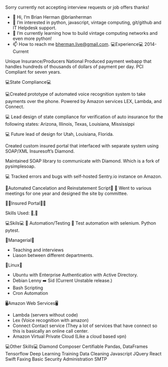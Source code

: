 Sorry currently not accepting interview requests or job offers thanks!
- 👋 Hi, I’m Brian Herman @brianherman
- 👀 I’m interested in python, javascript, vintage computing, git/github and IT Helpdesk support.
- 🌱 I’m currently learning how to build vintage computing networks and even more python!
- 📫 How to reach me bherman.live@gmail.com.
💻Experience💻
2014-Current

Unique Insurance/Producers National
Produced payment webapp that handles hundreds of thousands of 
dollars of payment per day. 
PCI Compliant for seven years.

💻State Compliance💻

💻Created prototype of automated voice recognition system to take
payments over the phone. Powered by Amazon services LEX,
Lambda, and Connect.

💻 Lead design of state compliance for verification of auto insurance
for the following states: Arizona, Illinois, Texas, Louisiana,
Mississippi

💻 Future lead of design for Utah, Louisiana, Florida.

Created custom insured portal that interfaced with separate system
using SOAP/XML Insuresoft’s Diamond.

Maintained SOAP library to communicate with Diamond. Which is a
fork of pysimplesoap.

💻 Tracked errors and bugs with self-hosted Sentry.io instance on
Amazon.


🤖Automated Cancelation and Reinstatement Script🤖
👿 Went to various meetings for one year and designed the site by committee.

🤖👿Insured Portal👿🤖

Skills Used: 🐧,🤖

💻Skils💻
🤖 Automation/Testing 🤖 
Test automation with selenium.
Python pytest.

👿Managerial👿
- Teaching and interviews
- Liason between different departments.

🐧Linux🐧
- Ubuntu with Enterprise Authentication with Active Directory.
- Debian Lenny ➡️ Sid (Current Unstable release.)
- Bash Scripting
- Cron Automation

🖥️Amazon Web Services🖥️

- Lambda (servers without code)
- Lex (Voice recognition with amazon)
- Connect Contact service (They a lot of services that have connect so this is basically an online call center.
- Amazon Virtual Private Cloud (Like a cloud based vpn)

💻Other Skills💻
Diamond Composer Certifiable
Pandas, DataFrames
Tensorflow
Deep Learning Training
Data Cleaning
Javascript
JQuery
React
Swift
Faxing
Basic Security
Administration
SMTP

<!--
🔥 Ok you are reading the source code which means you smart. Email me this comment and I will bump you to the top of the list. 
-->
